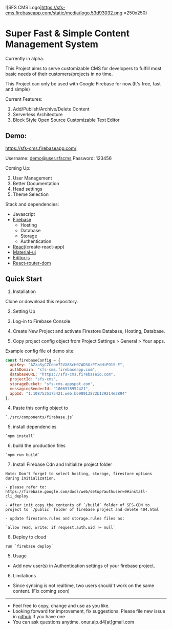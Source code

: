 ![SFS CMS Logo]https://sfs-cms.firebaseapp.com/static/media/logo.53d93032.png =250x250)

# Super Fast & Simple Content Management System

Currently in alpha.

This Project aims to serve customizable CMS for developers to fulfill most basic needs of their customers/projects in no time.

This Project can only be used with Google Firebase for now.(It's free, fast and simple)

Current Features:

1. Add/Publish/Archive/Delete Content
2. Serverless Architecture
3. Block Style Open Source Customizable Text Editor

## Demo:

https://sfs-cms.firebaseapp.com/

Username: demo@user.sfscms
Password: 123456

Coming Up:

2. User Management
3. Better Documentation
4. Head settings
5. Theme Selection

Stack and dependencies:

- Javascript
- [Firebase](https://firebase.google.com/)
  - Hosting
  - Database
  - Storage
  - Authentication
- [React](https://reactjs.org)(create-react-app)
- [Material-ui](https://material-ui.com)
- [Editor.js](https://editorjs.io)
- [React-router-dom](https://github.com/ReactTraining/react-router/tree/master/packages/react-router-dom)

## Quick Start

1. Installation

Clone or download this repository.

2. Setting Up

  1. Log-in to Firebase Console.
  2. Create New Project and activate Firestore Database, Hosting, Database.
  3. Copy project config object from Project Settings > General > Your apps.

  Example config file of demo site:

  ```javascript
  const firebaseConfig = {
    apiKey: "AZzaSyCZCeoe72VX8ScH07AD3UzPTzdHiP91S-E",
    authDomain: "sfs-cms.firebaseapp.com",
    databaseURL: "https://sfs-cms.firebaseio.com",
    projectId: "sfs-cms",
    storageBucket: "sfs-cms.appspot.com",
    messagingSenderId: "1066578952421",
    appId: "1:1087535175421:web:b698913872b129214e2894"
  };
  ```

  4. Paste this config object to

    `./src/components/firebase.js`

  5. install dependencies

    `npm install`

  6. build the production files

    `npm run build`

  7. Install Firebase Cdn and Initialize project folder

    Note: Don't forget to select hosting, storage, firestore options during initialization.

    - please refer to: 
    https://firebase.google.com/docs/web/setup?authuser=0#install-cli_deploy

    - After init copy the contents of `/build` folder of SFS-CDN to project to `/public` folder of firebase project and delete 404.html

    - update firestore.rules and storage.rules files as:

    `allow read, write: if request.auth.uid != null`

  8. Deploy to cloud

    run `firebase deploy`

5. Usage

  - Add new user(s) in Authentication settings of your firebase project.

6. Limitations

  - Since syncing is not realtime, two users should't work on the same content. (Fix coming soon)

-------------------

- Feel free to copy, change and use as you like. 
- Looking forward for improvement, fix suggestions. Please file new issue in [github](https://github.com/onur-alp4/sfs-cms/issues) if you have one 
- You can ask questions anytime. onur.alp.d4[at]gmail.com